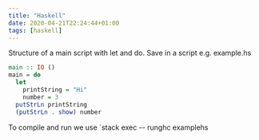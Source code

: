 ```yaml
---
title: "Haskell"
date: 2020-04-21T22:24:44+01:00
tags: [haskell]
---
```


Structure of a main script with let and do. Save in a script e.g. example.hs

```haskell
main :: IO ()
main = do
  let
    printString = "Hi"
    number = 3
  putStrLn printString
  (putStrLn . show) number


```
To compile and run we use `stack exec -- runghc examplehs